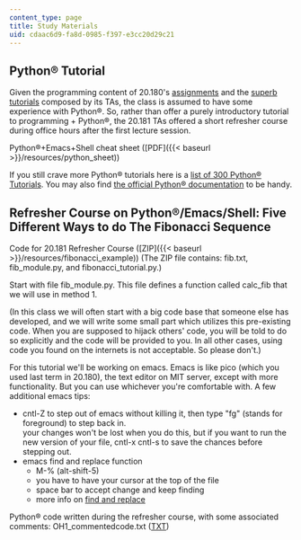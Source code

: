 ```yaml
---
content_type: page
title: Study Materials
uid: cdaac6d9-fa8d-0985-f397-e3cc20d29c21
---
```


Python® Tutorial
----------------

Given the programming content of 20.180's [assignments](/courses/20-180-biological-engineering-programming-spring-2006/pages/assignments) and the [superb tutorials](/courses/20-180-biological-engineering-programming-spring-2006/pages/study-materials) composed by its TAs, the class is assumed to have some experience with Python®. So, rather than offer a purely introductory tutorial to programming + Python®, the 20.181 TAs offered a short refresher course during office hours after the first lecture session.

Python®+Emacs+Shell cheat sheet ([PDF]({{< baseurl >}}/resources/python_sheet))

If you still crave more Python® tutorials here is a [list of 300 Python® Tutorials](http://www.tutorialized.com/tutorials/Python/1). You may also find [the official Python® documentation](http://docs.python.org/lib/) to be handy.

Refresher Course on Python®/Emacs/Shell: Five Different Ways to do The Fibonacci Sequence
-----------------------------------------------------------------------------------------

Code for 20.181 Refresher Course ([ZIP]({{< baseurl >}}/resources/fibonacci_example)) (The ZIP file contains: fib.txt, fib\_module.py, and fibonacci\_tutorial.py.)

Start with file fib\_module.py. This file defines a function called calc\_fib that we will use in method 1.

(In this class we will often start with a big code base that someone else has developed, and we will write some small part which utilizes this pre-existing code. When you are supposed to hijack others' code, you will be told to do so explicitly and the code will be provided to you. In all other cases, using code you found on the internets is not acceptable. So please don't.)

For this tutorial we'll be working on emacs. Emacs is like pico (which you used last term in 20.180), the text editor on MIT server, except with more functionality. But you can use whichever you're comfortable with. A few additional emacs tips:

*   cntl-Z to step out of emacs without killing it, then type "fg" (stands for foreground) to step back in.  
    your changes won't be lost when you do this, but if you want to run the new version of your file, cntl-x cntl-s to save the chances before stepping out.
*   emacs find and replace function
    *   M-% (alt-shift-5)
    *   you have to have your cursor at the top of the file
    *   space bar to accept change and keep finding
    *   more info on [find and replace](http://kb.iu.edu/data/abdp.html)

Python® code written during the refresher course, with some associated comments: OH1\_commentedcode.txt ([TXT](/courses/biological-engineering/20-181-computation-for-biological-engineers-fall-2006/study-materials/OH1_commentedcode.txt))